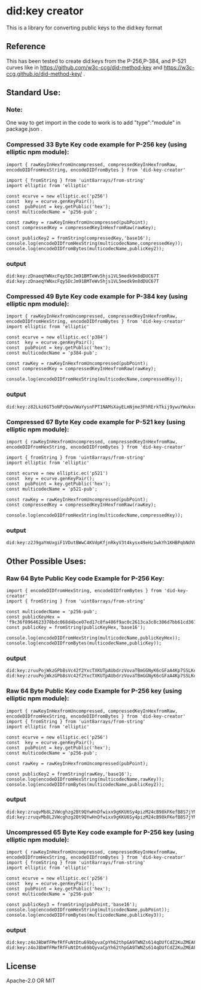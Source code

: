 # did:key creator
This is a library for converting public keys to the did:key format

## Reference
This has been tested to create did:keys from the P-256,P-384, and P-521 curves like in https://github.com/w3c-ccg/did-method-key
and https://w3c-ccg.github.io/did-method-key/ .

## Standard Use: 

### Note:
One way to get import in the code to work is to add "type":"module" in package.json .

### Compressed 33 Byte Key code example for P-256 key (using elliptic npm module):
```
import { rawKeyInHexfromUncompressed, compressedKeyInHexfromRaw, encodeDIDfromHexString, encodeDIDfromBytes } from 'did-key-creator'

import { fromString } from 'uint8arrays/from-string'
import elliptic from 'elliptic'

const ecurve = new elliptic.ec('p256')
const  key = ecurve.genKeyPair();
const  pubPoint = key.getPublic('hex');
const multicodecName = 'p256-pub';

const rawKey = rawKeyInHexfromUncompressed(pubPoint);
const compressedKey = compressedKeyInHexfromRaw(rawKey);

const publicKey2 = fromString(compressedKey,'base16');
console.log(encodeDIDfromHexString(multicodecName,compressedKey));
console.log(encodeDIDfromBytes(multicodecName,publicKey2));
```

### output
```
did:key:zDnaeqYWNxcFqy5DcJm91BMTeWv5hjs1VL5medk9n8dDUC67T
did:key:zDnaeqYWNxcFqy5DcJm91BMTeWv5hjs1VL5medk9n8dDUC67T
```

### Compressed 49 Byte Key code example for P-384 key (using elliptic npm module):
```
import { rawKeyInHexfromUncompressed, compressedKeyInHexfromRaw, encodeDIDfromHexString, encodeDIDfromBytes } from 'did-key-creator'
import elliptic from 'elliptic'

const ecurve = new elliptic.ec('p384')
const  key = ecurve.genKeyPair();
const  pubPoint = key.getPublic('hex');
const multicodecName = 'p384-pub';

const rawKey = rawKeyInHexfromUncompressed(pubPoint);
const compressedKey = compressedKeyInHexfromRaw(rawKey);

console.log(encodeDIDfromHexString(multicodecName,compressedKey));
```

### output
```
did:key:z82Lkz6GT5oNPzQowVWaYysnFPT1NAMsXayELmNjme3FhRErkTkij9ywuYWukxcLfNdW6Cw
```

### Compressed 67 Byte Key code example for P-521 key (using elliptic npm module):
```
import { rawKeyInHexfromUncompressed, compressedKeyInHexfromRaw, encodeDIDfromHexString, encodeDIDfromBytes } from 'did-key-creator'

import { fromString } from 'uint8arrays/from-string'
import elliptic from 'elliptic'

const ecurve = new elliptic.ec('p521')
const  key = ecurve.genKeyPair();
const  pubPoint = key.getPublic('hex');
const multicodecName = 'p521-pub';

const rawKey = rawKeyInHexfromUncompressed(pubPoint);
const compressedKey = compressedKeyInHexfromRaw(rawKey);

console.log(encodeDIDfromHexString(multicodecName,compressedKey));
```

### output
```
did:key:z2J9gaYmUxgiF1VDutBWwC4KVdpKfjnRkyV3t4kysx49eHz1wkYh1KHBPqbNdVH5GTgY2KLXtJPYTwFDkhQxuTWxK3K5HSKu
```

## Other Possible Uses:

### Raw 64 Byte Public Key code Example for P-256 Key:

```
import { encodeDIDfromHexString, encodeDIDfromBytes } from 'did-key-creator'
import { fromString } from 'uint8arrays/from-string'

const multicodecName = 'p256-pub';
const publicKeyHex = 'f9c36f8964623378bdc068d4bce07ed17c8fa486f9ac0c2613ca3c8c306d7bb61cd36717b8ac5e4fea8ad23dc8d0783c2318ee4ad7a80db6e0026ad0b072a24f';
const publicKey = fromString(publicKeyHex,'base16');

console.log(encodeDIDfromHexString(multicodecName,publicKeyHex));
console.log(encodeDIDfromBytes(multicodecName,publicKey));

```

### output
```
did:key:zruuPojWkzGPb8sVc42f2YxcTXKUTpAUbdrzVovaTBmGGNyK6cGFaA4Kp7SSLKecrxYz8Sc9d77Rss7rayYt1oFCaNJ
did:key:zruuPojWkzGPb8sVc42f2YxcTXKUTpAUbdrzVovaTBmGGNyK6cGFaA4Kp7SSLKecrxYz8Sc9d77Rss7rayYt1oFCaNJ
```

### Raw 64 Byte Public Key code Example  for P-256 key (using elliptic npm module):
```
import { rawKeyInHexfromUncompressed, compressedKeyInHexfromRaw, encodeDIDfromHexString, encodeDIDfromBytes } from 'did-key-creator'
import { fromString } from 'uint8arrays/from-string'
import elliptic from 'elliptic'

const ecurve = new elliptic.ec('p256')
const  key = ecurve.genKeyPair();
const  pubPoint = key.getPublic('hex');
const multicodecName = 'p256-pub';

const rawKey = rawKeyInHexfromUncompressed(pubPoint);

const publicKey2 = fromString(rawKey,'base16');
console.log(encodeDIDfromHexString(multicodecName,rawKey));
console.log(encodeDIDfromBytes(multicodecName,publicKey2));
```

### output
```
did:key:zruqvMb8L2VWcghzg2Bt9QYwHnDfwixx9gKKU6Sy4pizM24cB98kFKefB8S7jYNvzyUFT5aRF1q7zEuMwR2RdszUDDc
did:key:zruqvMb8L2VWcghzg2Bt9QYwHnDfwixx9gKKU6Sy4pizM24cB98kFKefB8S7jYNvzyUFT5aRF1q7zEuMwR2RdszUDDc
```

### Uncompressed 65 Byte Key code example for P-256 key (using elliptic npm module):
```
import { rawKeyInHexfromUncompressed, compressedKeyInHexfromRaw, encodeDIDfromHexString, encodeDIDfromBytes } from 'did-key-creator'
import { fromString } from 'uint8arrays/from-string'
import elliptic from 'elliptic'

const ecurve = new elliptic.ec('p256')
const  key = ecurve.genKeyPair();
const  pubPoint = key.getPublic('hex');
const multicodecName = 'p256-pub'

const publicKey3 = fromString(pubPoint,'base16');
console.log(encodeDIDfromHexString(multicodecName,pubPoint));
console.log(encodeDIDfromBytes(multicodecName,publicKey3));

```

### output
```
did:key:z4oJ8bWfFMefRfFuNtDtu69bQyvaCpYh62thpGA9TWNZs614qDUfCdZ2KuZMEAFKXGACSo3Ws9FLZwscDGtLwThKFev44
did:key:z4oJ8bWfFMefRfFuNtDtu69bQyvaCpYh62thpGA9TWNZs614qDUfCdZ2KuZMEAFKXGACSo3Ws9FLZwscDGtLwThKFev44
```

## License

Apache-2.0 OR MIT

